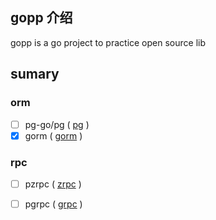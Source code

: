 ## gopp 介绍
gopp is a go project to practice open source lib

## sumary

### orm

- [ ] pg-go/pg ( [pg](github.com/pg-go/pg/v10) )
- [x] gorm ( [gorm](https://github.com/go-gorm/gorm) )

### rpc 

- [ ] pzrpc  ( [zrpc](github.com/tal-tech/go-zero/zrpc) )
- [ ] pgrpc  ( [grpc](google.golang.org/grpc) )

